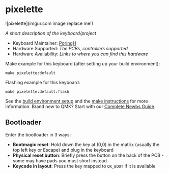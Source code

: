# pixelette

![pixelette](imgur.com image replace me!)

*A short description of the keyboard/project*

* Keyboard Maintainer: [PoringH](https://github.com/PoringH)
* Hardware Supported: *The PCBs, controllers supported*
* Hardware Availability: *Links to where you can find this hardware*

Make example for this keyboard (after setting up your build environment):

    make pixelette:default

Flashing example for this keyboard:

    make pixelette:default:flash

See the [build environment setup](https://docs.qmk.fm/#/getting_started_build_tools) and the [make instructions](https://docs.qmk.fm/#/getting_started_make_guide) for more information. Brand new to QMK? Start with our [Complete Newbs Guide](https://docs.qmk.fm/#/newbs).

## Bootloader

Enter the bootloader in 3 ways:

* **Bootmagic reset**: Hold down the key at (0,0) in the matrix (usually the top left key or Escape) and plug in the keyboard
* **Physical reset button**: Briefly press the button on the back of the PCB - some may have pads you must short instead
* **Keycode in layout**: Press the key mapped to `QK_BOOT` if it is available
